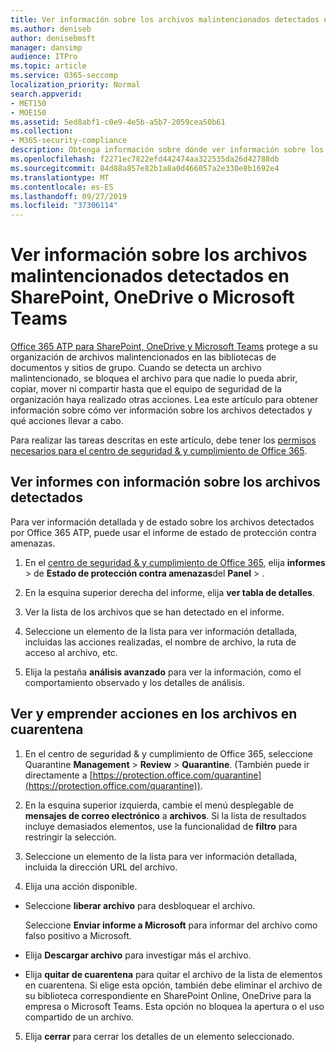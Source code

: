 ```yaml
---
title: Ver información sobre los archivos malintencionados detectados en SharePoint, OneDrive o Microsoft Teams
ms.author: deniseb
author: denisebmsft
manager: dansimp
audience: ITPro
ms.topic: article
ms.service: O365-seccomp
localization_priority: Normal
search.appverid:
- MET150
- MOE150
ms.assetid: 5ed8abf1-c0e9-4e5b-a5b7-2059cea50b61
ms.collection:
- M365-security-compliance
description: Obtenga información sobre dónde ver información sobre los archivos malintencionados detectados en SharePoint, OneDrive o Teams, y cómo tomar medidas en esos archivos.
ms.openlocfilehash: f2271ec7822efd442474aa322535da26d42788db
ms.sourcegitcommit: 84d88a857e82b1a8a0d466057a2e330e8b1692e4
ms.translationtype: MT
ms.contentlocale: es-ES
ms.lasthandoff: 09/27/2019
ms.locfileid: "37306114"
---
```

# <a name="view-information-about-malicious-files-detected-in-sharepoint-onedrive-or-microsoft-teams"></a>Ver información sobre los archivos malintencionados detectados en SharePoint, OneDrive o Microsoft Teams

[Office 365 ATP para SharePoint, OneDrive y Microsoft Teams](atp-for-spo-odb-and-teams.md) protege a su organización de archivos malintencionados en las bibliotecas de documentos y sitios de grupo. Cuando se detecta un archivo malintencionado, se bloquea el archivo para que nadie lo pueda abrir, copiar, mover ni compartir hasta que el equipo de seguridad de la organización haya realizado otras acciones. Lea este artículo para obtener información sobre cómo ver información sobre los archivos detectados y qué acciones llevar a cabo. 

Para realizar las tareas descritas en este artículo, debe tener los [permisos necesarios para el centro de seguridad &amp; y cumplimiento de Office 365](permissions-in-the-security-and-compliance-center.md). 
  
## <a name="view-reports-with-information-about-detected-files"></a>Ver informes con información sobre los archivos detectados

Para ver información detallada y de estado sobre los archivos detectados por Office 365 ATP, puede usar el informe de estado de protección contra amenazas.
  
1. En el [centro de seguridad &amp; y cumplimiento de Office 365](https://protection.office.com), elija **informes** \> de **Estado de protección contra amenazas**del **Panel** \> .
    
2. En la esquina superior derecha del informe, elija **ver tabla de detalles**.
    
3. Ver la lista de los archivos que se han detectado en el informe.
    
4. Seleccione un elemento de la lista para ver información detallada, incluidas las acciones realizadas, el nombre de archivo, la ruta de acceso al archivo, etc.
    
5. Elija la pestaña **análisis avanzado** para ver la información, como el comportamiento observado y los detalles de análisis. 
  
## <a name="view-and-take-action-on-files-in-quarantine"></a>Ver y emprender acciones en los archivos en cuarentena

1. En el centro de seguridad &amp; y cumplimiento de Office 365, seleccione Quarantine **Management** \> **Review** \> **Quarantine**. (También puede ir directamente a [https://protection.office.com/quarantine](https://protection.office.com/quarantine)).
    
2. En la esquina superior izquierda, cambie el menú desplegable de **mensajes de correo electrónico** a **archivos**. Si la lista de resultados incluye demasiados elementos, use la funcionalidad de **filtro** para restringir la selección.
    
3. Seleccione un elemento de la lista para ver información detallada, incluida la dirección URL del archivo.
    
4. Elija una acción disponible.
    
  - Seleccione **liberar archivo** para desbloquear el archivo. 
    
    Seleccione **Enviar informe a Microsoft** para informar del archivo como falso positivo a Microsoft. 
    
  - Elija **Descargar archivo** para investigar más el archivo. 
    
  - Elija **quitar de cuarentena** para quitar el archivo de la lista de elementos en cuarentena. Si elige esta opción, también debe eliminar el archivo de su biblioteca correspondiente en SharePoint Online, OneDrive para la empresa o Microsoft Teams. Esta opción no bloquea la apertura o el uso compartido de un archivo. 
    
5. Elija **cerrar** para cerrar los detalles de un elemento seleccionado. 
  
  

